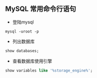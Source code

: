 ## MySQL 常用命令行语句

- 登陆mysql

````shell
mysql -uroot -p
````

- 列出数据库

````sql
show databases;
````

- 查看数据库使用引擎

````sql
show variables like '%storage_engine%';
````



